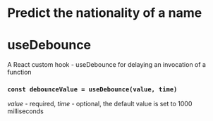# Predict the nationality of a name

# useDebounce

A React custom hook - useDebounce for delaying an invocation of a function

### `const debounceValue = useDebounce(value, time)`

*value* - required, 
*time* - optional, the default value is set to 1000 milliseconds


